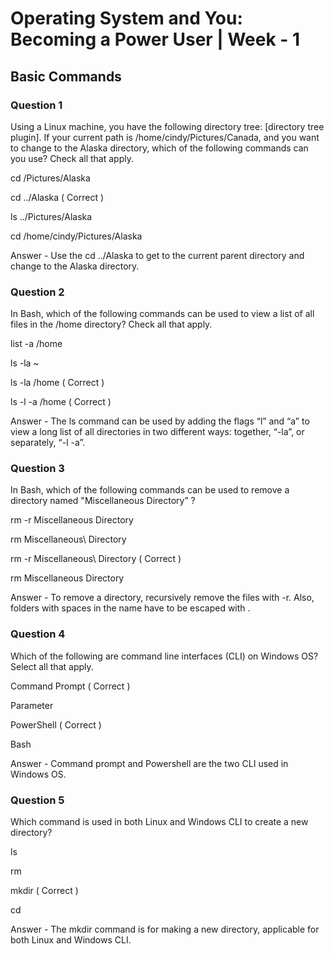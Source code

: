 # Operating System and You: Becoming a Power User | Week - 1

## Basic Commands

### Question 1

Using a Linux machine, you have the following directory tree: [directory tree plugin]. If your current path is /home/cindy/Pictures/Canada, and you want to change to the Alaska directory, which of the following commands can you use? Check all that apply.

cd /Pictures/Alaska

cd ../Alaska ( Correct )

ls ../Pictures/Alaska

cd /home/cindy/Pictures/Alaska

Answer - Use the cd ../Alaska to get to the current parent directory and change to the Alaska directory.


### Question 2

In Bash, which of the following commands can be used to view a list of all files in the /home directory? Check all that apply.

list -a /home

ls -la ~

ls -la /home ( Correct )

ls -l -a /home ( Correct )

Answer - The ls command can be used by adding the flags “l” and “a” to view a long list of all directories in two different ways: together, “-la”, or separately, “-l -a”.


### Question 3

In Bash, which of the following commands can be used to remove a directory named "Miscellaneous Directory” ?

rm -r Miscellaneous Directory

rm Miscellaneous\ Directory

rm -r Miscellaneous\ Directory ( Correct )

rm Miscellaneous Directory

Answer - To remove a directory, recursively remove the files with -r. Also, folders with spaces in the name have to be escaped with \.

### Question 4

Which of the following are command line interfaces (CLI) on Windows OS? Select all that apply.

Command Prompt ( Correct )

Parameter

PowerShell ( Correct )

Bash

Answer - Command prompt and Powershell are the two CLI used in Windows OS.


### Question 5

Which command is used in both Linux and Windows CLI to create a new directory?

ls

rm

mkdir ( Correct )

cd

Answer - The mkdir command is for making a new directory, applicable for both Linux and Windows CLI.